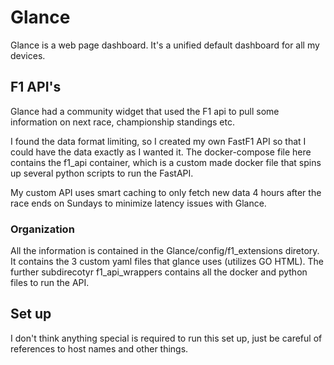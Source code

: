 # Glance
Glance is a web page dashboard. It's a unified default dashboard for all my devices. 

## F1 API's
Glance had a community widget that used the F1 api to pull some information on next race, championship standings etc. 

I found the data format limiting, so I created my own FastF1 API so that I could have the data exactly as I wanted it. 
The docker-compose file here contains the f1_api container, which is a custom made docker file that spins up several 
python scripts to run the FastAPI.

My custom API uses smart caching to only fetch new data 4 hours after the race ends on Sundays to minimize latency issues with Glance. 

### Organization
All the information is contained in the Glance/config/f1_extensions diretory. It contains the 3 custom yaml files that glance uses (utilizes GO HTML). 
The further subdirecotyr f1_api_wrappers contains all the docker and python files to run the API.

## Set up
I don't think anything special is required to run this set up, just be careful of references to host names and other things.
